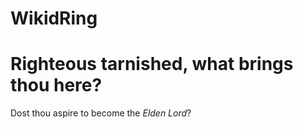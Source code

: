 # WikidRing
# Righteous tarnished, what brings thou here?

 Dost thou aspire to become the _Elden Lord_?
